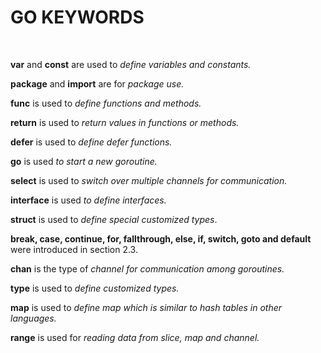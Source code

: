 # GO KEYWORDS

<br>

**var** and **const** are used to _define variables and constants._

**package** and **import** are for _package use._
<br>

**func** is used to _define functions and methods._
<br>

**return** is used to _return values in functions or methods._
<br>

**defer** is used to _define defer functions._
<br>

**go** is used _to start a new goroutine._
<br>

**select** is used to _switch over multiple channels for communication._
<br>

**interface** is used _to define interfaces._
<br>

**struct** is used to _define special customized types_.
<br>

**break, case, continue, for, fallthrough, else, if, switch, goto and default** were introduced in section 2.3.
<br>

**chan** is the type of _channel for communication among goroutines._
<br>

**type** is used to _define customized types._
<br>

**map** is used to _define map which is similar to hash tables in other languages._
<br>

**range** is used for _reading data from slice, map and channel._